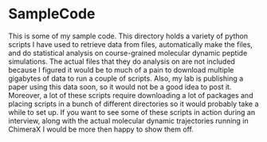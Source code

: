 # SampleCode
This is some of my sample code.
This directory holds a variety of python scripts I have used to retrieve data from files, automatically make the files, and do statistical analysis on course-grained molecular dynamic peptide simulations. The actual files that they do analysis on are not included because I figured it would be to much of a pain to download multiple gigabytes of data to run a couple of scripts. Also, my lab is publishing a paper using this data soon, so it would not be a good idea to post it. Moreover, a lot of these scripts require downloading a lot of packages and placing scripts in a bunch of different directories so it would probably take a while to set up. If you want to see some of these scripts in action during an interview, along with the actual molecular dynamic trajectories running in ChimeraX I would be more then happy to show them off.
